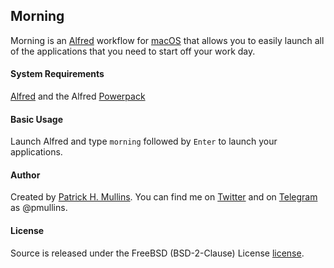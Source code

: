 ## Morning

Morning is an [Alfred](http://www.alfredapp.com/) workflow for [macOS](https://www.apple.com/osx/) that allows you to easily launch all of the applications that you need to start off your work day.

#### System Requirements
[Alfred](http://www.alfredapp.com/) and the Alfred [Powerpack](http://www.alfredapp.com/powerpack/)

#### Basic Usage
Launch Alfred and type `morning` followed by `Enter` to launch your applications.

#### Author
Created by [Patrick H. Mullins](http://www.pmullins.net/about). You can find me on  [Twitter](https://twitter.com/phmullins) and on [Telegram](https://telegram.org/) as @pmullins.

#### License
Source is released under the FreeBSD (BSD-2-Clause) License [license](license.md).